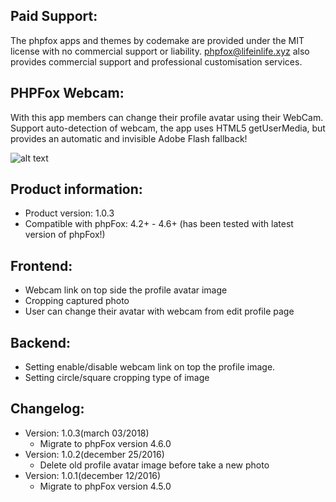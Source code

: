 <h2>Paid Support:</h2>       
<p>The phpfox apps and themes by codemake are provided under the MIT license with no commercial support or liability. 
<a href="mailto:phpfox@lifeinlife.xyz">phpfox@lifeinlife.xyz</a> also provides commercial support and professional customisation services.</p>

<h2>PHPFox Webcam:</h2>
With this app members can change their profile avatar using their WebCam. Support auto-detection of webcam, the app uses HTML5 getUserMedia, but provides an automatic and invisible Adobe Flash fallback!

![alt text](https://d2h79mkp7etn4r.cloudfront.net/screenshots/2016/10/fbfabb4449d78ce48e29efedc1d06401.png)

<h2>Product information:</h2>
<ul>
 	<li>Product version: 1.0.3</li>
 	<li>Compatible with phpFox: 4.2+ - 4.6+ (has been tested with latest version of phpFox!)</li>
</ul>
<h2>Frontend:</h2>
<ul>
 	<li>Webcam link on top side the profile avatar image</li>
 	<li>Cropping captured photo</li>
 	<li>User can change their avatar with webcam from edit profile page</li>
</ul>
<h2>Backend:</h2>
<ul>
 	<li>Setting enable/disable webcam link on top the profile image.</li>
 	<li>Setting circle/square cropping type of image</li>
</ul>
<h2>Changelog:</h2>
<ul>
 	<li>Version: 1.0.3(march 03/2018)
<ul>
 	<li>Migrate to phpFox version 4.6.0</li>
</ul>
</li>
 	<li>Version: 1.0.2(december 25/2016)
<ul>
 	<li>Delete old profile avatar image before take a new photo</li>
</ul>
</li>
 	<li>Version: 1.0.1(december 12/2016)
<ul>
 	<li>Migrate to phpFox version 4.5.0</li>
</ul>
</li>
</ul>
